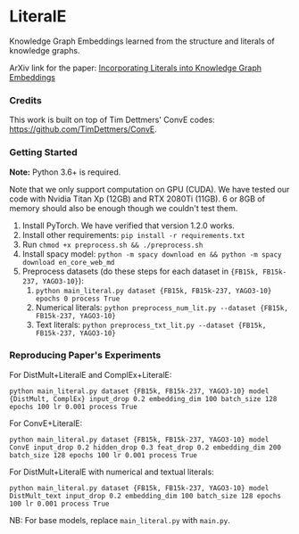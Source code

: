 # LiteralE
Knowledge Graph Embeddings learned from the structure and literals of knowledge graphs.

ArXiv link for the paper: [Incorporating Literals into Knowledge Graph Embeddings](https://arxiv.org/abs/1802.00934)


### Credits

This work is built on top of Tim Dettmers' ConvE codes: <https://github.com/TimDettmers/ConvE>.


### Getting Started

**Note:** Python 3.6+ is required.

Note that we only support computation on GPU (CUDA). We have tested our code with Nvidia Titan Xp (12GB) and RTX 2080Ti (11GB). 6 or 8GB of memory should also be enough though we couldn't test them.

1. Install PyTorch. We have verified that version 1.2.0 works.
2. Install other requirements: `pip install -r requirements.txt`
3. Run `chmod +x preprocess.sh && ./preprocess.sh`
4. Install spacy model: `python -m spacy download en && python -m spacy download en_core_web_md`
5. Preprocess datasets (do these steps for each dataset in `{FB15k, FB15k-237, YAGO3-10}`):
    1. `python main_literal.py dataset {FB15k, FB15k-237, YAGO3-10} epochs 0 process True`
    2. Numerical literals: `python preprocess_num_lit.py --dataset {FB15k, FB15k-237, YAGO3-10}`
    3. Text literals: `python preprocess_txt_lit.py --dataset {FB15k, FB15k-237, YAGO3-10}`


### Reproducing Paper's Experiments

For DistMult+LiteralE and ComplEx+LiteralE:
```
python main_literal.py dataset {FB15k, FB15k-237, YAGO3-10} model {DistMult, ComplEx} input_drop 0.2 embedding_dim 100 batch_size 128 epochs 100 lr 0.001 process True
```

For ConvE+LiteralE:
```
python main_literal.py dataset {FB15k, FB15k-237, YAGO3-10} model ConvE input_drop 0.2 hidden_drop 0.3 feat_drop 0.2 embedding_dim 200 batch_size 128 epochs 100 lr 0.001 process True
```

For DistMult+LiteralE with numerical and textual literals:
```
python main_literal.py dataset {FB15k, FB15k-237, YAGO3-10} model DistMult_text input_drop 0.2 embedding_dim 100 batch_size 128 epochs 100 lr 0.001 process True
```

NB: For base models, replace `main_literal.py` with `main.py`.
